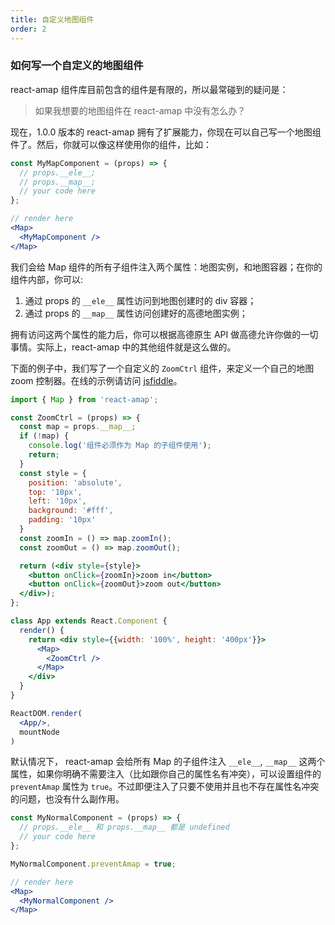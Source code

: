 ```yaml
---
title: 自定义地图组件
order: 2
---
```



### 如何写一个自定义的地图组件

react-amap 组件库目前包含的组件是有限的，所以最常碰到的疑问是：

> 如果我想要的地图组件在 react-amap 中没有怎么办？

现在，1.0.0 版本的 react-amap 拥有了扩展能力，你现在可以自己写一个地图组件了。然后，你就可以像这样使用你的组件，比如：

```jsx
const MyMapComponent = (props) => {
  // props.__ele__;
  // props.__map__;
  // your code here
};

// render here
<Map>
  <MyMapComponent />
</Map>
```

我们会给 Map 组件的所有子组件注入两个属性：地图实例，和地图容器；在你的组件内部，你可以:

1. 通过 props 的 `__ele__` 属性访问到地图创建时的 div 容器；
2. 通过 props 的 `__map__` 属性访问创建好的高德地图实例；

拥有访问这两个属性的能力后，你可以根据高德原生 API 做高德允许你做的一切事情。实际上，react-amap 中的其他组件就是这么做的。

下面的例子中，我们写了一个自定义的 `ZoomCtrl` 组件，来定义一个自己的地图 zoom 控制器。在线的示例请访问 [jsfiddle](https://jsfiddle.net/ioslh/h4u8mdng/25/)。

```jsx
import { Map } from 'react-amap';

const ZoomCtrl = (props) => {
  const map = props.__map__;
  if (!map) {
    console.log('组件必须作为 Map 的子组件使用');
    return;
  }
  const style = {
    position: 'absolute',
    top: '10px',
    left: '10px',
    background: '#fff',
    padding: '10px'
  }
  const zoomIn = () => map.zoomIn();
  const zoomOut = () => map.zoomOut();

  return (<div style={style}>
    <button onClick={zoomIn}>zoom in</button>
    <button onClick={zoomOut}>zoom out</button>
  </div>);
};

class App extends React.Component {
  render() {
    return <div style={{width: '100%', height: '400px'}}>
      <Map>
        <ZoomCtrl />
      </Map>
    </div>
  }
}

ReactDOM.render(
  <App/>,
  mountNode
)
```




默认情况下， react-amap 会给所有 Map 的子组件注入 `__ele__`, `__map__` 这两个属性，如果你明确不需要注入（比如跟你自己的属性名有冲突），可以设置组件的 `preventAmap` 属性为 `true`。不过即便注入了只要不使用并且也不存在属性名冲突的问题，也没有什么副作用。

```jsx
const MyNormalComponent = (props) => {
  // props.__ele__ 和 props.__map__ 都是 undefined
  // your code here
};

MyNormalComponent.preventAmap = true;

// render here
<Map>
  <MyNormalComponent />
</Map>
```
